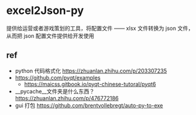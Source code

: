 # excel2Json-py
提供给运营或者游戏策划的工具，将配置文件 —— xlsx 文件转换为 json 文件，从而把 json 配置文件提供给开发使用

## ref
* python 代码格式化 https://zhuanlan.zhihu.com/p/203307235
* https://github.com/pyqt/examples
    * https://maicss.gitbook.io/pyqt-chinese-tutoral/pyqt6
* __pycache__文件夹是什么东西？ https://zhuanlan.zhihu.com/p/476772186
* gui 打包 https://github.com/brentvollebregt/auto-py-to-exe

